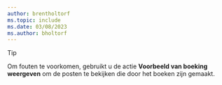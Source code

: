 ```yaml
---
author: brentholtorf
ms.topic: include
ms.date: 03/08/2023
ms.author: bholtorf
---
```


> [!TIP]
> Om fouten te voorkomen, gebruikt u de actie **Voorbeeld van boeking weergeven** om de posten te bekijken die door het boeken zijn gemaakt. 
